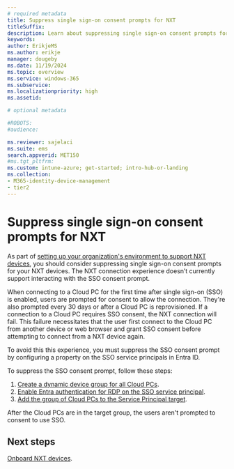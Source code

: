 ```yaml
---
# required metadata
title: Suppress single sign-on consent prompts for NXT
titleSuffix:
description: Learn about suppressing single sign-on consent prompts for NXT
keywords:
author: ErikjeMS  
ms.author: erikje
manager: dougeby
ms.date: 11/19/2024
ms.topic: overview
ms.service: windows-365
ms.subservice:
ms.localizationpriority: high
ms.assetid: 

# optional metadata

#ROBOTS:
#audience:

ms.reviewer: sajelaci
ms.suite: ems
search.appverid: MET150
#ms.tgt_pltfrm:
ms.custom: intune-azure; get-started; intro-hub-or-landing
ms.collection:
- M365-identity-device-management
- tier2
---
```


# Suppress single sign-on consent prompts for NXT

As part of [setting up your organization's environment to support NXT devices](deployment-overview.md), you should consider suppressing single sign-on consent prompts for your NXT devices. The NXT connection experience doesn’t currently support interacting with the SSO consent prompt.

When connecting to a Cloud PC for the first time after single sign-on (SSO) is enabled, users are prompted for consent to allow the connection. They're also prompted every 30 days or after a Cloud PC is reprovisioned. If a connection to a Cloud PC requires SSO consent, the NXT connection will fail. This failure necessitates that the user first connect to the Cloud PC from another device or web browser and grant SSO consent before attempting to connect from a NXT device again.  

To avoid this this experience, you must suppress the SSO consent prompt by configuring a property on the SSO service principals in Entra ID.

To suppress the SSO consent prompt, follow these steps:

1. [Create a dynamic device group for all Cloud PCs](../enterprise/create-dynamic-device-group-all-cloudpcs.md#create-a-dynamic-device-group-for-all-cloud-pcs).
2. [Enable Entra authentication for RDP on the SSO service principal](/azure/virtual-desktop/configure-single-sign-on#enable-microsoft-entra-authentication-for-rdp).
3. [Add the group of Cloud PCs to the Service Principal target](/azure/virtual-desktop/configure-single-sign-on#hide-the-consent-prompt-dialog).

After the Cloud PCs are in the target group, the users aren't prompted to consent to use SSO.

## Next steps

[Onboard NXT devices](onboarding.md).
